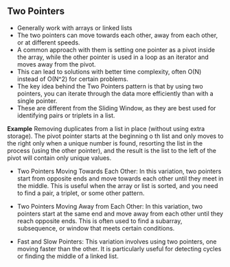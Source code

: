 
## Two Pointers

* Generally work with arrays or linked lists
* The two pointers can move towards each other, away from each other, or at different speeds.
* A common approach with them is setting one pointer as a pivot inside the array, while the other pointer is used in a loop as an iterator and moves away from the pivot.
* This can lead to solutions with better time complexity, often O(N) instead of O(N^2) for certain problems.
* The key idea behind the Two Pointers pattern is that by using two pointers, you can iterate through the data more efficiently than with a single pointer.
* These are different from the Sliding Window, as they are best used for identifying pairs or triplets in a list.

**Example** Removing duplicates from a list in place (without using extra storage). The pivot pointer starts at the beginning o th list and only moves to the right only when a unique number is found, resorting the list in the process (using the other pointer), and the result is the list to the left of the pivot will contain only unique values.

* Two Pointers Moving Towards Each Other:
In this variation, two pointers start from opposite ends and move towards each other until they meet in the middle.
This is useful when the array or list is sorted, and you need to find a pair, a triplet, or some other pattern.

* Two Pointers Moving Away from Each Other:
In this variation, two pointers start at the same end and move away from each other until they reach opposite ends.
This is often used to find a subarray, subsequence, or window that meets certain conditions.

* Fast and Slow Pointers:
This variation involves using two pointers, one moving faster than the other.
It is particularly useful for detecting cycles or finding the middle of a linked list.
